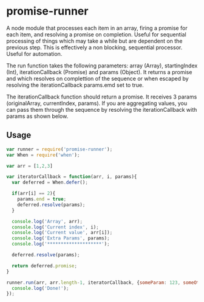 promise-runner
==============

A node module that processes each item in an array, firing a promise for each item, and resolving a promise on completion. Useful for sequential processing of things which may take a while but are dependent on the previous step. This is effectively a non blocking, sequential processor. Useful for automation.

The run function takes the following parameters: array (Array), startingIndex (Int), iterationCallback (Promise) and params (Object). It returns a promise and which resolves on complettion of the sequence or when escaped by resolving the iterationCallback params.emd set to true. 

The iterationCallback function should return a promise. It receives 3 params (originalArray, currentIndex, params). If you are aggregating values, you can pass them through the sequence by resolving the iterationCallback with params as shown below.

Usage
-----

```javascript
var runner = require('promise-runner');
var When = require('when');

var arr = [1,2,3]

var iteratorCallback = function(arr, i, params){
  var deferred = When.defer();

  if(arr[i] == 2){
    params.end = true;
    deferred.resolve(params);
  }

  console.log('Array', arr);
  console.log('Current index', i);
  console.log('Current value', arr[i]);
  console.log('Extra Params', params);
  console.log('********************');

  deferred.resolve(params);

  return deferred.promise;
}

runner.run(arr, arr.length-1, iteratorCallback, {someParam: 123, someOtherParam: 456}).then(function(){
  console.log('Done!');
});
```

